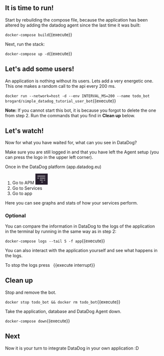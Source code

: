 ## It is time to run!

Start by rebuilding the compose file, because the application has been altered by adding the datadog agent since the last time it was built:

`docker-compose build`{{execute}}

Next, run the stack:

`docker-compose up -d`{{execute}}

## Let's add some users!

An application is nothing without its users. Lets add a very energetic one. This one makes a random call to the api every 200 ms. 

`docker run --network=host -d --env INTERVAL_MS=200 --name todo_bot brogard/simple_datadog_tutorial_user_bot`{{execute}}

**Note:** If you cannot start this bot, it is because you forgot to delete the one from step 2. Run the commands that you find in **Clean up** below.

## Let's watch!

Now for what you have waited for, what can you see in DataDog?

Make sure you are still logged in and that you have left the Agent setup (you can press the logo in the upper left corner).

Once in the DataDog platform (app.datadog.eu)
1. Go to APM <img src="https://github.com/andrebrogard/katacoda-scenarios/blob/main/datadog-tutorial/APM.png?raw=true" alt="APM Icon" width="40px" />
2. Go to Services
3. Go to app

Here you can see graphs and stats of how your services perform.

### Optional 

You can compare the information in DataDog to the logs of the application in the terminal by running in the same way as in step 2:

`docker-compose logs --tail 5 -f app`{{execute}}

You can also interact with the application yourself and see what happens in the logs. 

To stop the logs press ` `{{execute interrupt}}

## Clean up

Stop and remove the bot.

`docker stop todo_bot && docker rm todo_bot`{{execute}}

Take the application, database and DataDog Agent down.

`docker-compose down`{{execute}}

## Next
Now it is your turn to integrate DataDog in your own application :D
